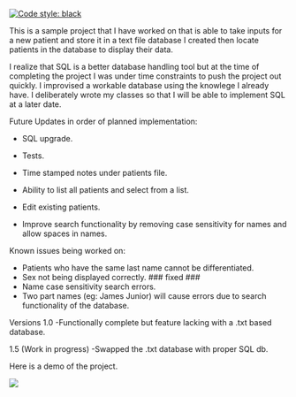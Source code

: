 [![Code style: black](https://img.shields.io/badge/code%20style-black-000000.svg)](https://github.com/psf/black)

This is a sample project that I have worked on that is able to take inputs for a new patient and store it in a text file database I created then locate patients in the database to display their data. 

I realize that SQL is a better database handling tool but at the time of completing the project I was under time constraints to push the project out quickly. I improvised a workable database using the knowlege I already have. I deliberately wrote my classes so that I will be able to implement SQL at a later date. 

Future Updates in order of planned implementation: 
- SQL upgrade.
- Tests.
- Time stamped notes under patients file.

- Ability to list all patients and select from a list.
- Edit existing patients.
- Improve search functionality by removing case sensitivity for names and allow spaces in names.



Known issues being worked on:
- Patients who have the same last name cannot be differentiated. 
- Sex not being displayed correctly. ### fixed ###
- Name case sensitivity search errors.
- Two part names (eg: James Junior) will cause errors due to search functionality of the database.

Versions
1.0
-Functionally complete but feature lacking with a .txt based database.

1.5 (Work in progress)
-Swapped the .txt database with proper SQL db.


Here is a demo of the project.

![](https://github.com/Nakadie/python_projects/blob/main/Projects/Hospital%20tool/Demo.gif)

